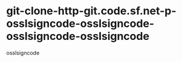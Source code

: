 # git-clone-http-git.code.sf.net-p-osslsigncode-osslsigncode-osslsigncode-osslsigncode
osslsigncode
